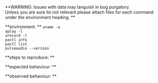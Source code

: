 **WARNING: Issues with data may languish in bug purgatory.    
Unless you are sure its not relevant please attach files for each command under the environment heading. **
 
  
**environment: ** 
	`uname -a`  
	`aplay -l`  
	`arecord -l`    
	`pactl info`  
	`pactl list`  
	`pulseaudio --version`  
  
**steps to reproduce: ** 
  
**expected behaviour:  **
  
**observed behaviour:  **
